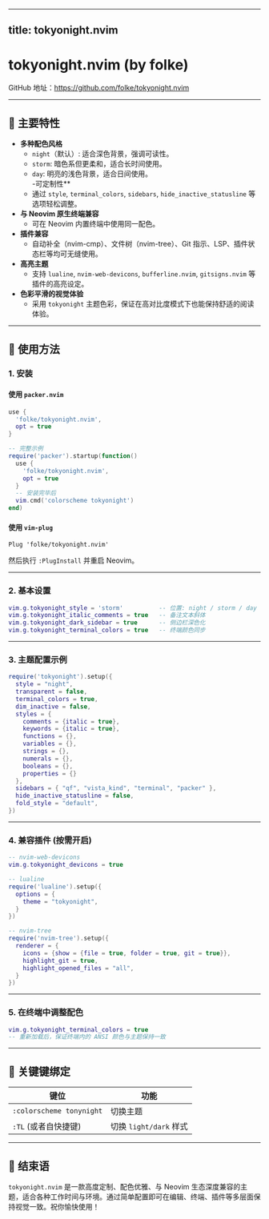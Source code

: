 
---
title: tokyonight.nvim
---


# tokyonight.nvim (by folke)

GitHub 地址：<https://github.com/folke/tokyonight.nvim>

---

## 🎨 主要特性

- **多种配色风格**  
  - `night`（默认）: 适合深色背景，强调可读性。  
  - `storm`: 暗色系但更柔和，适合长时间使用。  
  - `day`: 明亮的浅色背景，适合日间使用。  
-可定制性**  
  - 通过 `style`, `terminal_colors`, `sidebars`, `hide_inactive_statusline` 等选项轻松调整。  
- **与 Neovim 原生终端兼容**  
  - 可在 Neovim 内置终端中使用同一配色。  
- **插件兼容**  
  - 自动补全（nvim-cmp）、文件树（nvim-tree）、Git 指示、LSP、插件状态栏等均可无缝使用。  
- **高亮主题**  
  - 支持 `lualine`, `nvim-web-devicons`, `bufferline.nvim`, `gitsigns.nvim` 等插件的高亮设定。  
- **色彩平滑的视觉体验**  
  - 采用 `tokyonight` 主题色彩，保证在高对比度模式下也能保持舒适的阅读体验。  

---

## 🚀 使用方法

### 1. 安装

#### 使用 `packer.nvim`

```lua
use {
  'folke/tokyonight.nvim',
  opt = true
}
```

```lua
-- 完整示例
require('packer').startup(function()
  use {
    'folke/tokyonight.nvim',
    opt = true
  }
  -- 安装完毕后
  vim.cmd('colorscheme tokyonight')
end)
```

#### 使用 `vim-plug`

```vim
Plug 'folke/tokyonight.nvim'
```

然后执行 `:PlugInstall` 并重启 Neovim。

---

### 2. 基本设置

```lua
vim.g.tokyonight_style = 'storm'          -- 位置: night / storm / day
vim.g.tokyonight_italic_comments = true   -- 备注文本斜体
vim.g.tokyonight_dark_sidebar = true      -- 侧边栏深色化
vim.g.tokyonight_terminal_colors = true   -- 终端颜色同步
```

---

### 3. 主题配置示例

```lua
require('tokyonight').setup({
  style = "night",
  transparent = false,
  terminal_colors = true,
  dim_inactive = false,
  styles = {
    comments = {italic = true},
    keywords = {italic = true},
    functions = {},
    variables = {},
    strings = {},
    numerals = {},
    booleans = {},
    properties = {}
  },
  sidebars = { "qf", "vista_kind", "terminal", "packer" },
  hide_inactive_statusline = false,
  fold_style = "default",
})
```

---

### 4. 兼容插件 (按需开启)

```lua
-- nvim-web-devicons
vim.g.tokyonight_devicons = true

-- lualine
require('lualine').setup({
  options = {
    theme = "tokyonight",
  }
})

-- nvim-tree
require('nvim-tree').setup({
  renderer = {
    icons = {show = {file = true, folder = true, git = true}},
    highlight_git = true,
    highlight_opened_files = "all",
  }
})
```

---

### 5. 在终端中调整配色

```lua
vim.g.tokyonight_terminal_colors = true
-- 重新加载后，保证终端内的 ANSI 颜色与主题保持一致
```

---

## 📄 关键键绑定

| 键位 | 功能 |
|------|------|
| `:colorscheme tonynight` | 切换主题 |
| `:TL` (或者自快捷键) | 切换 `light/dark` 样式 |

---

## 👋 结束语

`tokyonight.nvim` 是一款高度定制、配色优雅、与 Neovim 生态深度兼容的主题，适合各种工作时间与环境。通过简单配置即可在编辑、终端、插件等多层面保持视觉一致。祝你愉快使用！